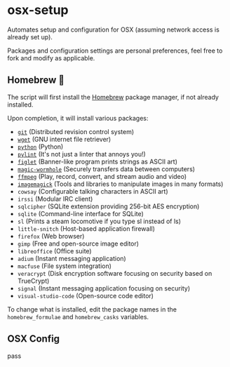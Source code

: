 # osx-setup
Automates setup and configuration for OSX (assuming network access is already set up).

Packages and configuration settings are personal preferences, feel free to fork and modify as applicable. 

## Homebrew 🍺 
The script will first install the [Homebrew](https://brew.sh/) package manager, if not already installed.

Upon completion, it will install various packages:
- [`git`](https://git-scm.com/) (Distributed revision control system)
- [`wget`](https://www.gnu.org/software/wget/) (GNU internet file retriever)
- [`python`](https://www.python.org/) (Python)
- [`pylint`](https://pylint.org/) (It's not just a linter that annoys you!)
- [`figlet`](http://www.figlet.org/figlet_history.html) (Banner-like program prints strings as ASCII art)
- [`magic-wormhole`](https://magic-wormhole.readthedocs.io/en/latest/welcome.html) (Securely transfers data between computers)
- [`ffmpeg`](https://ffmpeg.org/about.html) (Play, record, convert, and stream audio and video)
- [`imagemagick`](https://imagemagick.org/script/index.php) (Tools and libraries to manipulate images in many formats)
- `cowsay` (Configurable talking characters in ASCII art)
- `irssi` (Modular IRC client)
- `sqlcipher` (SQLite extension providing 256-bit AES encryption)
- `sqlite` (Command-line interface for SQLite)
- `sl` (Prints a steam locomotive if you type sl instead of ls)
- `little-snitch` (Host-based application firewall) 
- `firefox` (Web browser)
- `gimp` (Free and open-source image editor)
- `libreoffice` (Office suite)
- `adium` (Instant messaging application)
- `macfuse` (File system integration)
- `veracrypt` (Disk encryption software focusing on security based on TrueCrypt)
- `signal` (Instant messaging application focusing on security)
- `visual-studio-code` (Open-source code editor)

To change what is installed, edit the package names in the `homebrew_formulae` and `homebrew_casks` variables.

## OSX Config
pass

